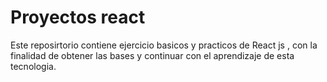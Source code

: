 # Proyectos react
Este reposirtorio contiene ejercicio basicos y practicos de React js , con la finalidad de obtener las bases y continuar con el aprendizaje 
de esta tecnologia.
